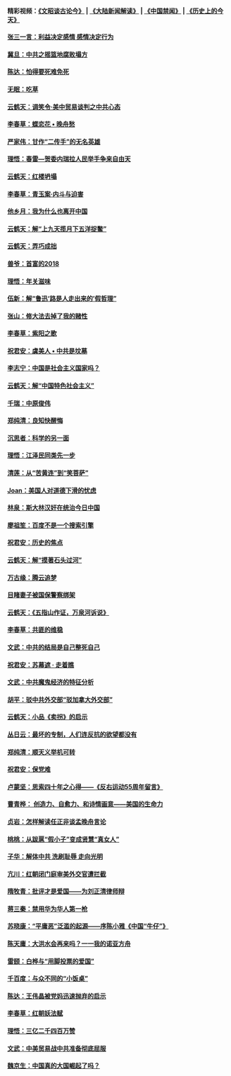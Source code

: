 #### 精彩视频：[《文昭谈古论今》](https://github.com/gfw-breaker/wenzhao) | [《大陆新闻解读》](https://github.com/gfw-breaker/ntdtv-comedy) | [《中国禁闻》](https://github.com/gfw-breaker/ntdtv-news) | [《历史上的今天》](https://github.com/gfw-breaker/today-in-history) 

#### [张三一言：利益决定感情 感情决定行为](../pages/nsc993/n11012463.md?t=01310330) 

#### [冀旦：中共之摇篮地腐败塌方](../pages/nsc993/n11009533.md?t=01310330) 

#### [陈达：怕得要死难免死](../pages/nsc993/n11009520.md?t=01310330) 

#### [无眠：吃草](../pages/nsc993/n11007940.md?t=01310330) 

#### [云鹤天：调笑令‧美中贸易谈判之中共心态](../pages/nsc993/n11007670.md?t=01310330) 

#### [李春草：蝶恋花  •  晚舟愁](../pages/nsc993/n11006605.md?t=01310330) 

#### [严家伟：甘作“二传手”的无名英雄](../pages/nsc993/n11005340.md?t=01310330) 

#### [理悟：春雷—贺委内瑞拉人民举手争来自由天](../pages/nsc993/n11005334.md?t=01310330) 

#### [云鹤天：红楼坍塌](../pages/nsc993/n11005318.md?t=01310330) 

#### [李春草：青玉案·内斗与迫害](../pages/nsc993/n11005306.md?t=01310330) 

#### [他乡月：我为什么也离开中国](../pages/nsc993/n11003553.md?t=01310330) 

#### [云鹤天：解“上九天揽月下五洋捉鳖”](../pages/nsc993/n11000750.md?t=01310330) 

#### [云鹤天：弄巧成拙](../pages/nsc993/n11000722.md?t=01310330) 

#### [兽爷：首富的2018](../pages/nsc993/n11000693.md?t=01310330) 

#### [理悟：年关滋味](../pages/nsc993/n10998847.md?t=01310330) 

#### [伍新：解“鲁迅‘路是人走出来的’假哲理”](../pages/nsc993/n10998777.md?t=01310330) 

#### [张山：修大法去掉了我的赌性](../pages/nsc993/n10997702.md?t=01310330) 

#### [李春草：紫阳之歌](../pages/nsc993/n10997679.md?t=01310330) 

#### [祝君安：虞美人 • 中共是坟墓](../pages/nsc993/n10996090.md?t=01310330) 

#### [李志宁：中国是社会主义国家吗？](../pages/nsc993/n10996097.md?t=01310330) 

#### [云鹤天：解“中国特色社会主义”](../pages/nsc993/n10996043.md?t=01310330) 

#### [千瑞：中原俊伟](../pages/nsc993/n10995401.md?t=01310330) 

#### [郑纯清：良知快醒悔](../pages/nsc993/n10995385.md?t=01310330) 

#### [沉思者：科学的另一面](../pages/nsc993/n10996074.md?t=01310330) 

#### [理悟：江泽民同类先一步](../pages/nsc993/n10995378.md?t=01310330) 

#### [清莲：从“苦黄连”到“笑菩萨”](../pages/nsc993/n10995466.md?t=01310330) 

#### [Joan：美国人对道德下滑的忧虑](../pages/nsc993/n10995424.md?t=01310330) 

#### [林泉：斯大林汉奸在统治今日中国](../pages/nsc993/n10995210.md?t=01310330) 

#### [廖祖笙：百度不是一个搜索引擎](../pages/nsc993/n10994961.md?t=01310330) 

#### [祝君安：历史的焦点](../pages/nsc993/n10994925.md?t=01310330) 

#### [云鹤天：解“摸著石头过河”](../pages/nsc993/n10993325.md?t=01310330) 

#### [万古缘：腾云追梦](../pages/nsc993/n10993120.md?t=01310330) 

#### [目睹妻子被国保警察绑架](../pages/nsc993/n10991525.md?t=01310330) 

#### [云鹤天：《五指山作证，万泉河诉说》](../pages/nsc993/n10991603.md?t=01310330) 

#### [李春草：共匪的维稳](../pages/nsc993/n10991348.md?t=01310330) 

#### [文武：中共的结局是自己整死自己](../pages/nsc993/n10989899.md?t=01310330) 

#### [祝君安：苏幕遮 · 走着瞧](../pages/nsc993/n10988901.md?t=01310330) 

#### [文武：中共魔鬼经济的特征分析](../pages/nsc993/n10987387.md?t=01310330) 

#### [胡平：驳中共外交部“驳加拿大外交部”](../pages/nsc993/n10987378.md?t=01310330) 

#### [云鹤天：小品《卖拐》的启示](../pages/nsc993/n10984392.md?t=01310330) 

#### [丛日云：最坏的专制，人们连反抗的欲望都没有](../pages/nsc993/n10984377.md?t=01310330) 

#### [郑纯清：顺天义举机可转](../pages/nsc993/n10984369.md?t=01310330) 

#### [祝君安：保党难](../pages/nsc993/n10984362.md?t=01310330) 

#### [卢蒙坚：思索四十年之心得——《反右运动55周年留言》](../pages/nsc993/n10984355.md?t=01310330) 

#### [曹青桦： 创造力、自愈力、和诗情画意——美国的生命力](../pages/nsc993/n10984216.md?t=01310330) 

#### [贞岩：怎样解读任正非谈孟晚舟言论](../pages/nsc993/n10984650.md?t=01310330) 

#### [桃桃：从跋扈“假小子”变成贤慧“真女人”](../pages/nsc993/n10984416.md?t=01310330) 

#### [子华：解体中共 洗刷耻辱 走向光明](../pages/nsc993/n10984019.md?t=01310330) 

#### [亢川：红朝闭门庭审美外交官遭拦截](../pages/nsc993/n10984050.md?t=01310330) 

#### [隋牧青：批评才是爱国——为刘正清律师辩](../pages/nsc993/n10983057.md?t=01310330) 

#### [蒋三秦：禁用华为华人第一枪](../pages/nsc993/n10982973.md?t=01310330) 

#### [苏晓康：“平庸恶”泛滥的起源——序陈小雅《中国“牛仔”》](../pages/nsc993/n10982008.md?t=01310330) 

#### [陈天庸：大洪水会再来吗？一一我的诺亚方舟](../pages/nsc993/n10981086.md?t=01310330) 

#### [雷颐：白桦与“用脚投票的爱国”](../pages/nsc993/n10981048.md?t=01310330) 

#### [千百度：与众不同的“小饭桌”](../pages/nsc993/n10978639.md?t=01310330) 

#### [陈达：王伟晶被党妈迅速抛弃的启示](../pages/nsc993/n10976450.md?t=01310330) 

#### [李春草：红朝妖法赋](../pages/nsc993/n10976387.md?t=01310330) 

#### [理悟：三亿二千四百万赞](../pages/nsc993/n10975966.md?t=01310330) 

#### [文武：中美贸易战中共准备彻底屈服](../pages/nsc993/n10974571.md?t=01310330) 

#### [魏京生：中国真的大国崛起了吗？](../pages/nsc993/n10974530.md?t=01310330) 

